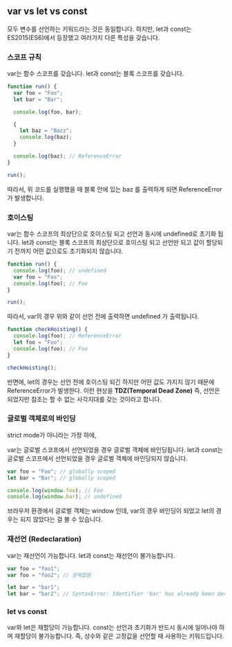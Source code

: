 ## var vs let vs const

모두 변수를 선언하는 키워드라는 것은 동일합니다. 하지만, let과 const는 ES2015(ES6)에서 등장했고 여러가지 다른 특성을 갖습니다.

### 스코프 규칙

var는 함수 스코프를 갖습니다.
let과 const는 블록 스코프를 갖습니다.

```jsx
function run() {
  var foo = "Foo";
  let bar = "Bar";

  console.log(foo, bar);

  {
    let baz = "Bazz";
    console.log(baz);
  }

  console.log(baz); // ReferenceError
}

run();
```

따라서, 위 코드를 실행했을 때 블록 안에 있는 baz 를 출력하게 되면 ReferenceError가 발생합니다.

### 호이스팅

var는 함수 스코프의 최상단으로 호이스팅 되고 선언과 동시에 undefined로 초기화 됩니다.
let과 const는 블록 스코프의 최상단으로 호이스팅 되고 선언만 되고 값이 할당되기 전까지 어떤 값으로도 초기화되지 않습니다.

```jsx
function run() {
  console.log(foo); // undefined
  var foo = "Foo";
  console.log(foo); // Foo
}

run();
```

따라서, var의 경우 위와 같이 선언 전에 출력하면 undefined 가 출력됩니다.

```jsx
function checkHoisting() {
  console.log(foo); // ReferenceError
  let foo = "Foo";
  console.log(foo); // Foo
}

checkHoisting();
```

반면에, let의 경우는 선언 전에 호이스팅 되긴 하지만 어떤 값도 가지지 않기 때문에 ReferenceError가 발생한다. 이런 현상을 **TDZ(Temporal Dead Zone)** 즉, 선언은 되었지만 참조는 할 수 없는 사각지대를 갖는 것이라고 합니다.

### 글로벌 객체로의 바인딩

strict mode가 아니라는 가정 하에,

var는 글로벌 스코프에서 선언되었을 경우 글로벌 객체에 바인딩됩니다.
let과 const는 글로벌 스코프에서 선언되었을 경우 글로벌 객체에 바인딩되지 않습니다.

```jsx
var foo = "Foo"; // globally scoped
let bar = "Bar"; // globally scoped

console.log(window.foo); // Foo
console.log(window.bar); // undefined
```

브라우저 환경에서 글로벌 객체는 window 인데, var의 경우 바인딩이 되었고 let의 경우는 되지 않았다는 걸 볼 수 있습니다.

### 재선언 (Redeclaration)

var는 재선언이 가능합니다.
let과 const는 재선언이 불가능합니다.

```jsx
var foo = "foo1";
var foo = "foo2"; // 문제없음

let bar = "bar1";
let bar = "bar2"; // SyntaxError: Identifier 'bar' has already been declared
```

### let vs const

var와 let은 재할당이 가능합니다.
const는 선언과 초기화가 반드시 동시에 일어나야 하며 재할당이 불가능합니다. 즉, 상수와 같은 고정값을 선언할 때 사용하는 키워드입니다.
